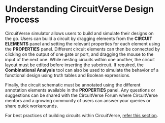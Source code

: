 
# Understanding CircuitVerse Design Process

CircuitVerse simulator allows users to build and simulate their designs on the go. Users can build a circuit by dragging elements from the **CIRCUIT ELEMENTS** panel and setting the relevant properties for each element using the **PROPERTIES** panel. Different circuit elements can then be connected by clicking on the output of one gate or port, and dragging the mouse to the input of the next one. While nesting circuits within one another, the circuit layout must be edited before inserting the subcircuit. If required, the **Combinational Analysis** tool can also be used to simulate the behavior of a functional design using truth tables and Boolean expressions.

Finally, the circuit schematic must be annotated using the different annotation elements available in the **PROPERTIES** panel. Any questions or suggestions can be shared with the CircuitVerse Forum where CircuitVerse mentors and a growing community of users can answer your queries or share quick workarounds.

For best practices of building circuits within CircuitVerse, [refer this section](/chapter2/4bestpracticescv.md).

